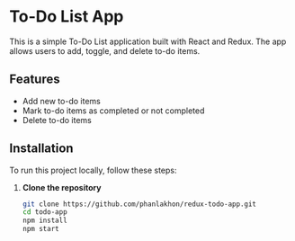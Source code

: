 # To-Do List App

This is a simple To-Do List application built with React and Redux. The app allows users to add, toggle, and delete to-do items.

## Features

- Add new to-do items
- Mark to-do items as completed or not completed
- Delete to-do items

## Installation

To run this project locally, follow these steps:

1. **Clone the repository**

   ```bash
   git clone https://github.com/phanlakhon/redux-todo-app.git
   cd todo-app
   npm install
   npm start
